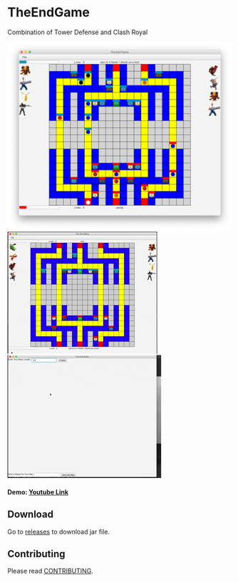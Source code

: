 # TheEndGame
Combination of Tower Defense and Clash Royal

![](https://github.com/TroddenSpade/TheEndGame/blob/master/docs/d1.png)
![](https://github.com/TroddenSpade/TheEndGame/blob/master/docs/ezgif.com-crop.gif)
![](https://github.com/TroddenSpade/TheEndGame/blob/master/docs/ezgif.com-crop2.gif)

#### Demo: [Youtube Link](https://youtu.be/7YXtH6I-SWQ)

## Download
Go to [releases](https://github.com/TroddenSpade/TheEndGame/releases) to download jar file.

## Contributing
Please read [CONTRIBUTING](CONTRIBUTING.md).
